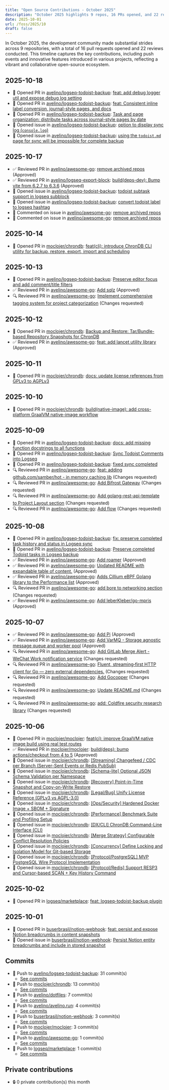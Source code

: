 ```yaml
---
title: "Open Source Contributions - October 2025"
description: "October 2025 highlights 9 repos, 16 PRs opened, and 22 reviews, showcasing significant contributions and advancements in open-source projects."
date: 2025-10-01
url: /foss/2025/10
draft: false
---
```


In October 2025, the development community made substantial strides across 9 repositories, with a total of 16 pull requests opened and 22 reviews conducted. This timeline captures the key contributions, including push events and innovative features introduced in various projects, reflecting a vibrant and collaborative open-source ecosystem.

## 2025-10-18

- 🔀 Opened PR in [avelino/logseq-todoist-backup](https://github.com/avelino/logseq-todoist-backup): [feat: add debug logger util and expose debug log setting](https://github.com/avelino/logseq-todoist-backup/pull/15)
- 🔀 Opened PR in [avelino/logseq-todoist-backup](https://github.com/avelino/logseq-todoist-backup): [feat: Consistent inline label conversion, journal-style pages, and docs](https://github.com/avelino/logseq-todoist-backup/pull/13)
- 🔀 Opened PR in [avelino/logseq-todoist-backup](https://github.com/avelino/logseq-todoist-backup): [Task and page organization: distribute tasks across journal-style pages by date](https://github.com/avelino/logseq-todoist-backup/pull/12)
- 🐛 Opened issue in [avelino/logseq-todoist-backup](https://github.com/avelino/logseq-todoist-backup): [option to display sync log (`console.log`)](https://github.com/avelino/logseq-todoist-backup/issues/14)
- 🐛 Opened issue in [avelino/logseq-todoist-backup](https://github.com/avelino/logseq-todoist-backup): [using the `todoist.md` page for sync will be impossible for complete backup](https://github.com/avelino/logseq-todoist-backup/issues/11)

## 2025-10-17

- ✅ Reviewed PR in [avelino/awesome-go](https://github.com/avelino/awesome-go): [remove archived repos](https://github.com/avelino/awesome-go/pull/5695#pullrequestreview-3351687763) (Approved)
- ✅ Reviewed PR in [avelino/logseq-export-block](https://github.com/avelino/logseq-export-block): [build(deps-dev): Bump vite from 6.2.7 to 6.3.6](https://github.com/avelino/logseq-export-block/pull/10#pullrequestreview-3352332470) (Approved)
- 🐛 Opened issue in [avelino/logseq-todoist-backup](https://github.com/avelino/logseq-todoist-backup): [todoist subtask support in logseq subblock](https://github.com/avelino/logseq-todoist-backup/issues/10)
- 🐛 Opened issue in [avelino/logseq-todoist-backup](https://github.com/avelino/logseq-todoist-backup): [convert todoist label to logseq hashtag](https://github.com/avelino/logseq-todoist-backup/issues/9)
- 💬 Commented on issue in [avelino/awesome-go](https://github.com/avelino/awesome-go): [remove archived repos](https://github.com/avelino/awesome-go/pull/5695#issuecomment-3416816758)
- 💬 Commented on issue in [avelino/awesome-go](https://github.com/avelino/awesome-go): [remove archived repos](https://github.com/avelino/awesome-go/pull/5695#issuecomment-3416733063)

## 2025-10-14

- 🔀 Opened PR in [moclojer/chrondb](https://github.com/moclojer/chrondb): [feat(cli): introduce ChronDB CLI utility for backup, restore, export, import and scheduling](https://github.com/moclojer/chrondb/pull/60)

## 2025-10-13

- 🔀 Opened PR in [avelino/logseq-todoist-backup](https://github.com/avelino/logseq-todoist-backup): [Preserve editor focus and add comment/title filters](https://github.com/avelino/logseq-todoist-backup/pull/8)
- ✅ Reviewed PR in [avelino/awesome-go](https://github.com/avelino/awesome-go): [Add sqlz](https://github.com/avelino/awesome-go/pull/5863#pullrequestreview-3333334109) (Approved)
- 🔍 Reviewed PR in [avelino/awesome-go](https://github.com/avelino/awesome-go): [Implement comprehensive tagging system for project categorization](https://github.com/avelino/awesome-go/pull/5861#pullrequestreview-3330646071) (Changes requested)

## 2025-10-12

- 🔀 Opened PR in [moclojer/chrondb](https://github.com/moclojer/chrondb): [Backup and Restore: Tar/Bundle-based Repository Snapshots for ChronDB](https://github.com/moclojer/chrondb/pull/59)
- ✅ Reviewed PR in [avelino/awesome-go](https://github.com/avelino/awesome-go): [feat: add lancet utility library](https://github.com/avelino/awesome-go/pull/5859#pullrequestreview-3329620704) (Approved)

## 2025-10-11

- 🔀 Opened PR in [moclojer/chrondb](https://github.com/moclojer/chrondb): [docs: update license references from GPLv3 to AGPLv3](https://github.com/moclojer/chrondb/pull/58)

## 2025-10-10

- 🔀 Opened PR in [moclojer/chrondb](https://github.com/moclojer/chrondb): [build(native-image): add cross-platform GraalVM native-image workflow](https://github.com/moclojer/chrondb/pull/57)

## 2025-10-09

- 🔀 Opened PR in [avelino/logseq-todoist-backup](https://github.com/avelino/logseq-todoist-backup): [docs: add missing function docstrings to all functions](https://github.com/avelino/logseq-todoist-backup/pull/7)
- 🔀 Opened PR in [avelino/logseq-todoist-backup](https://github.com/avelino/logseq-todoist-backup): [Sync Todoist Comments into Logseq](https://github.com/avelino/logseq-todoist-backup/pull/6)
- 🔀 Opened PR in [avelino/logseq-todoist-backup](https://github.com/avelino/logseq-todoist-backup): [fixed sync completed](https://github.com/avelino/logseq-todoist-backup/pull/5)
- 🔍 Reviewed PR in [avelino/awesome-go](https://github.com/avelino/awesome-go): [feat: adding github.com/samber/hot - in memory caching lib](https://github.com/avelino/awesome-go/pull/5729#pullrequestreview-3319620667) (Changes requested)
- 🔍 Reviewed PR in [avelino/awesome-go](https://github.com/avelino/awesome-go): [Add Bifrost Gateway](https://github.com/avelino/awesome-go/pull/5749#pullrequestreview-3319601708) (Changes requested)
- 🔍 Reviewed PR in [avelino/awesome-go](https://github.com/avelino/awesome-go): [Add golang-rest-api-template to Project Layout section](https://github.com/avelino/awesome-go/pull/5751#pullrequestreview-3319574129) (Changes requested)
- 🔍 Reviewed PR in [avelino/awesome-go](https://github.com/avelino/awesome-go): [Add flow](https://github.com/avelino/awesome-go/pull/5738#pullrequestreview-3319551136) (Changes requested)

## 2025-10-08

- 🔀 Opened PR in [avelino/logseq-todoist-backup](https://github.com/avelino/logseq-todoist-backup): [fix: preserve completed task history and status in Logseq sync](https://github.com/avelino/logseq-todoist-backup/pull/4)
- 🔀 Opened PR in [avelino/logseq-todoist-backup](https://github.com/avelino/logseq-todoist-backup): [Preserve completed Todoist tasks in Logseq backup](https://github.com/avelino/logseq-todoist-backup/pull/3)
- ✅ Reviewed PR in [avelino/awesome-go](https://github.com/avelino/awesome-go): [Add roamer](https://github.com/avelino/awesome-go/pull/5809#pullrequestreview-3314166663) (Approved)
- ✅ Reviewed PR in [avelino/awesome-go](https://github.com/avelino/awesome-go): [Updated README with expandable table of content.](https://github.com/avelino/awesome-go/pull/5069#pullrequestreview-3312447618) (Approved)
- ✅ Reviewed PR in [avelino/awesome-go](https://github.com/avelino/awesome-go): [Adds Cillium eBPF Golang library to the Performance list](https://github.com/avelino/awesome-go/pull/5071#pullrequestreview-3312444450) (Approved)
- 🔍 Reviewed PR in [avelino/awesome-go](https://github.com/avelino/awesome-go): [add bore to networking section](https://github.com/avelino/awesome-go/pull/5081#pullrequestreview-3312436757) (Changes requested)
- ✅ Reviewed PR in [avelino/awesome-go](https://github.com/avelino/awesome-go): [Add leberKleber/go-mpris](https://github.com/avelino/awesome-go/pull/5100#pullrequestreview-3312433664) (Approved)

## 2025-10-07

- ✅ Reviewed PR in [avelino/awesome-go](https://github.com/avelino/awesome-go): [Add Pi](https://github.com/avelino/awesome-go/pull/5815#pullrequestreview-3309593633) (Approved)
- ✅ Reviewed PR in [avelino/awesome-go](https://github.com/avelino/awesome-go): [Add VarMQ - Storage agnostic message queue and worker pool](https://github.com/avelino/awesome-go/pull/5819#pullrequestreview-3309592189) (Approved)
- 🔍 Reviewed PR in [avelino/awesome-go](https://github.com/avelino/awesome-go): [Add GitLab Merge Alert - WeChat Work notification service](https://github.com/avelino/awesome-go/pull/5821#pullrequestreview-3309588555) (Changes requested)
- 🔍 Reviewed PR in [avelino/awesome-go](https://github.com/avelino/awesome-go): [Fluent, streaming‑first HTTP client for Go — zero external dependencies.](https://github.com/avelino/awesome-go/pull/5842#pullrequestreview-3309495682) (Changes requested)
- 🔍 Reviewed PR in [avelino/awesome-go](https://github.com/avelino/awesome-go): [Add Gocopper](https://github.com/avelino/awesome-go/pull/5843#pullrequestreview-3309492760) (Changes requested)
- 🔍 Reviewed PR in [avelino/awesome-go](https://github.com/avelino/awesome-go): [Update README.md](https://github.com/avelino/awesome-go/pull/5844#pullrequestreview-3309490529) (Changes requested)
- 🔍 Reviewed PR in [avelino/awesome-go](https://github.com/avelino/awesome-go): [add: Coldfire security research library](https://github.com/avelino/awesome-go/pull/5845#pullrequestreview-3309487530) (Changes requested)

## 2025-10-06

- 🔀 Opened PR in [moclojer/moclojer](https://github.com/moclojer/moclojer): [feat(ci): improve GraalVM native image build using real test routes](https://github.com/moclojer/moclojer/pull/332)
- ✅ Reviewed PR in [moclojer/moclojer](https://github.com/moclojer/moclojer): [build(deps): bump actions/checkout from 4 to 5](https://github.com/moclojer/moclojer/pull/331#pullrequestreview-3305597522) (Approved)
- 🐛 Opened issue in [moclojer/chrondb](https://github.com/moclojer/chrondb): [[Streaming] Changefeed / CDC per Branch (Server-Sent Events or Redis PubSub)](https://github.com/moclojer/chrondb/issues/56)
- 🐛 Opened issue in [moclojer/chrondb](https://github.com/moclojer/chrondb): [[Schema-lite] Optional JSON Schema Validation per Namespace](https://github.com/moclojer/chrondb/issues/55)
- 🐛 Opened issue in [moclojer/chrondb](https://github.com/moclojer/chrondb): [[Recovery] Point-in-Time Snapshot and Copy-on-Write Restore](https://github.com/moclojer/chrondb/issues/54)
- 🐛 Opened issue in [moclojer/chrondb](https://github.com/moclojer/chrondb): [[Legal/Bug] Unify License Reference (GPLv3 vs AGPL-3.0)](https://github.com/moclojer/chrondb/issues/53)
- 🐛 Opened issue in [moclojer/chrondb](https://github.com/moclojer/chrondb): [[Ops/Security] Hardened Docker Image + SBOM + Signature](https://github.com/moclojer/chrondb/issues/52)
- 🐛 Opened issue in [moclojer/chrondb](https://github.com/moclojer/chrondb): [[Performance] Benchmark Suite and Profiling Setup](https://github.com/moclojer/chrondb/issues/51)
- 🐛 Opened issue in [moclojer/chrondb](https://github.com/moclojer/chrondb): [[DX/CLI] ChronDB Command-Line Interface (CLI)](https://github.com/moclojer/chrondb/issues/50)
- 🐛 Opened issue in [moclojer/chrondb](https://github.com/moclojer/chrondb): [[Merge Strategy] Configurable Conflict Resolution Policies](https://github.com/moclojer/chrondb/issues/49)
- 🐛 Opened issue in [moclojer/chrondb](https://github.com/moclojer/chrondb): [[Concurrency] Define Locking and Isolation Model for Git-based Storage](https://github.com/moclojer/chrondb/issues/48)
- 🐛 Opened issue in [moclojer/chrondb](https://github.com/moclojer/chrondb): [[Protocol/PostgreSQL] MVP PostgreSQL Wire Protocol Implementation](https://github.com/moclojer/chrondb/issues/47)
- 🐛 Opened issue in [moclojer/chrondb](https://github.com/moclojer/chrondb): [[Protocol/Redis] Support RESP3 and Cursor-based SCAN + Key History Command](https://github.com/moclojer/chrondb/issues/46)

## 2025-10-02

- 🔀 Opened PR in [logseq/marketplace](https://github.com/logseq/marketplace): [feat: logseq-todoist-backup plugin](https://github.com/logseq/marketplace/pull/673)

## 2025-10-01

- 🔀 Opened PR in [buserbrasil/notion-webhook](https://github.com/buserbrasil/notion-webhook): [feat: persist and expose Notion breadcrumbs in content snapshots](https://github.com/buserbrasil/notion-webhook/pull/3)
- 🐛 Opened issue in [buserbrasil/notion-webhook](https://github.com/buserbrasil/notion-webhook): [Persist Notion entity breadcrumbs and include in stored snapshot](https://github.com/buserbrasil/notion-webhook/issues/2)

## Commits

- 🔨 Push to [avelino/logseq-todoist-backup](https://github.com/avelino/logseq-todoist-backup): 31 commit(s)
  - [See commits](https://github.com/avelino/logseq-todoist-backup/commits?author=avelino&since=2025-10-01T00:00:00Z&until=2025-10-31T23:59:59Z)
- 🔨 Push to [moclojer/chrondb](https://github.com/moclojer/chrondb): 13 commit(s)
  - [See commits](https://github.com/moclojer/chrondb/commits?author=avelino&since=2025-10-01T00:00:00Z&until=2025-10-31T23:59:59Z)
- 🔨 Push to [avelino/dotfiles](https://github.com/avelino/dotfiles): 7 commit(s)
  - [See commits](https://github.com/avelino/dotfiles/commits?author=avelino&since=2025-10-01T00:00:00Z&until=2025-10-31T23:59:59Z)
- 🔨 Push to [avelino/avelino.run](https://github.com/avelino/avelino.run): 4 commit(s)
  - [See commits](https://github.com/avelino/avelino.run/commits?author=avelino&since=2025-10-01T00:00:00Z&until=2025-10-31T23:59:59Z)
- 🔨 Push to [buserbrasil/notion-webhook](https://github.com/buserbrasil/notion-webhook): 3 commit(s)
  - [See commits](https://github.com/buserbrasil/notion-webhook/commits?author=avelino&since=2025-10-01T00:00:00Z&until=2025-10-31T23:59:59Z)
- 🔨 Push to [moclojer/moclojer](https://github.com/moclojer/moclojer): 3 commit(s)
  - [See commits](https://github.com/moclojer/moclojer/commits?author=avelino&since=2025-10-01T00:00:00Z&until=2025-10-31T23:59:59Z)
- 🔨 Push to [avelino/awesome-go](https://github.com/avelino/awesome-go): 1 commit(s)
  - [See commits](https://github.com/avelino/awesome-go/commits?author=avelino&since=2025-10-01T00:00:00Z&until=2025-10-31T23:59:59Z)
- 🔨 Push to [logseq/marketplace](https://github.com/logseq/marketplace): 1 commit(s)
  - [See commits](https://github.com/logseq/marketplace/commits?author=avelino&since=2025-10-01T00:00:00Z&until=2025-10-31T23:59:59Z)

## Private contributions

- 🔒 0 private contribution(s) this month

